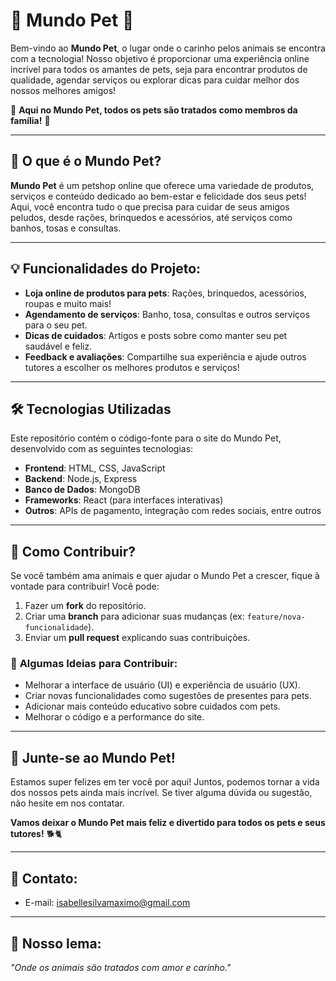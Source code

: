 # 🐾 **Mundo Pet** 🐾

Bem-vindo ao **Mundo Pet**, o lugar onde o carinho pelos animais se encontra com a tecnologia! Nosso objetivo é proporcionar uma experiência online incrível para todos os amantes de pets, seja para encontrar produtos de qualidade, agendar serviços ou explorar dicas para cuidar melhor dos nossos melhores amigos!

🌟 **Aqui no Mundo Pet, todos os pets são tratados como membros da família!** 🌟

---

## 🚀 **O que é o Mundo Pet?**

**Mundo Pet** é um petshop online que oferece uma variedade de produtos, serviços e conteúdo dedicado ao bem-estar e felicidade dos seus pets! Aqui, você encontra tudo o que precisa para cuidar de seus amigos peludos, desde rações, brinquedos e acessórios, até serviços como banhos, tosas e consultas.

---

## 💡 **Funcionalidades do Projeto:**

- **Loja online de produtos para pets**: Rações, brinquedos, acessórios, roupas e muito mais!
- **Agendamento de serviços**: Banho, tosa, consultas e outros serviços para o seu pet.
- **Dicas de cuidados**: Artigos e posts sobre como manter seu pet saudável e feliz.
- **Feedback e avaliações**: Compartilhe sua experiência e ajude outros tutores a escolher os melhores produtos e serviços!

---

## 🛠️ **Tecnologias Utilizadas**

Este repositório contém o código-fonte para o site do Mundo Pet, desenvolvido com as seguintes tecnologias:

- **Frontend**: HTML, CSS, JavaScript
- **Backend**: Node.js, Express
- **Banco de Dados**: MongoDB
- **Frameworks**: React (para interfaces interativas)
- **Outros**: APIs de pagamento, integração com redes sociais, entre outros

---

## 🐶 **Como Contribuir?**

Se você também ama animais e quer ajudar o Mundo Pet a crescer, fique à vontade para contribuir! Você pode:

1. Fazer um **fork** do repositório.
2. Criar uma **branch** para adicionar suas mudanças (ex: `feature/nova-funcionalidade`).
3. Enviar um **pull request** explicando suas contribuições.
   
### 🐾 **Algumas Ideias para Contribuir:**

- Melhorar a interface de usuário (UI) e experiência de usuário (UX).
- Criar novas funcionalidades como sugestões de presentes para pets.
- Adicionar mais conteúdo educativo sobre cuidados com pets.
- Melhorar o código e a performance do site.

---

## 🎉 **Junte-se ao Mundo Pet!**

Estamos super felizes em ter você por aqui! Juntos, podemos tornar a vida dos nossos pets ainda mais incrível. Se tiver alguma dúvida ou sugestão, não hesite em nos contatar. 

**Vamos deixar o Mundo Pet mais feliz e divertido para todos os pets e seus tutores!** 🐕🐈

---

## 📢 **Contato:**

- E-mail: isabellesilvamaximo@gmail.com

---

## 🌈 **Nosso lema:**
_"Onde os animais são tratados com amor e carinho."_

